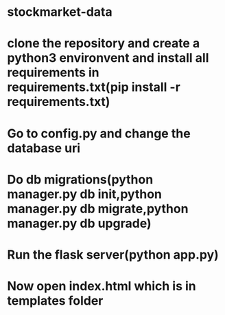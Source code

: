 # stockmarket-data
# clone the repository and create a python3 environvent and install all requirements in requirements.txt(pip install -r requirements.txt)
# Go to config.py and change the database uri
# Do db migrations(python manager.py db init,python manager.py db migrate,python manager.py db upgrade)
# Run the flask server(python app.py)
# Now open index.html which is in templates folder

